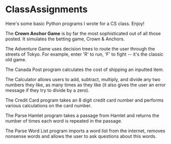 # ClassAssignments
Here's some basic Python programs I wrote for a CS class. Enjoy!

The **Crown Anchor Game** is by far the most sophisticated out of all those posted. It simulates the betting game, Crown & Anchors.

The Adventure Game uses decision trees to route the user through the streets of Tokyo. For example, enter 'R' to run, 'F' to fight -- it's the classic old game.

The Canada Post program calculates the cost of shipping an inputted item.

The Calculator allows users to add, subtract, multiply, and divide any two numbers they like, as many times as they like (it also gives the user an error message if they try to divide by a zero).

The Credit Card program takes an 8 digit credit card number and performs various calculations on the card number.

The Parse Hamlet program takes a passage from Hamlet and returns the number of times each word is repeated in the passage.

The Parse Word List program imports a word list from the internet, removes nonsense words and allows the user to ask questions about this words.
